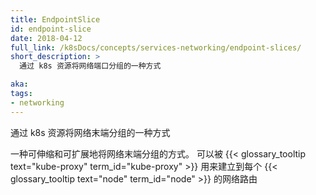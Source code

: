 ```yaml
---
title: EndpointSlice
id: endpoint-slice
date: 2018-04-12
full_link: /k8sDocs/concepts/services-networking/endpoint-slices/
short_description: >
  通过 k8s 资源将网络端口分组的一种方式

aka:
tags:
- networking
---
```

 通过 k8s 资源将网络末端分组的一种方式
<!--more-->

一种可伸缩和可扩展地将网络末端分组的方式。 可以被
{{< glossary_tooltip text="kube-proxy" term_id="kube-proxy" >}}
用来建立到每个
{{< glossary_tooltip text="node" term_id="node" >}}
的网络路由
